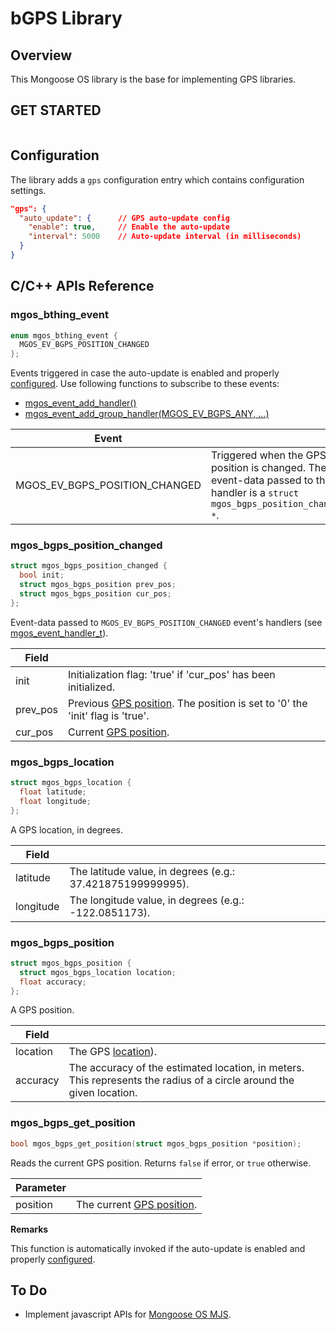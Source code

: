 # bGPS Library
## Overview
This Mongoose OS library is the base for implementing GPS libraries.
## GET STARTED
```c
```
## Configuration
The library adds a `gps` configuration entry which contains configuration settings.
```json
"gps": {
  "auto_update": {      // GPS auto-update config
    "enable": true,     // Enable the auto-update
    "interval": 5000    // Auto-update interval (in milliseconds)
  }
}
```
## C/C++ APIs Reference
### mgos_bthing_event
```c
enum mgos_bthing_event {
  MGOS_EV_BGPS_POSITION_CHANGED
};
```
Events triggered in case the auto-update is enabled and properly [configured](#configuration). Use following functions to subscribe to these events:
* [mgos_event_add_handler()](https://mongoose-os.com/docs/mongoose-os/api/core/mgos_event.h.md#mgos_event_add_handler)
* [mgos_event_add_group_handler(MGOS_EV_BGPS_ANY, ...)](https://mongoose-os.com/docs/mongoose-os/api/core/mgos_event.h.md#mgos_event_add_group_handler)

|Event||
|--|--|
|MGOS_EV_BGPS_POSITION_CHANGED|Triggered when the GPS position is changed. The event-data passed to the handler is a `struct mgos_bgps_position_changed *`.|
### mgos_bgps_position_changed
```c
struct mgos_bgps_position_changed {
  bool init;
  struct mgos_bgps_position prev_pos;
  struct mgos_bgps_position cur_pos;
};
```
Event-data passed to `MGOS_EV_BGPS_POSITION_CHANGED` event's handlers (see [mgos_event_handler_t](https://mongoose-os.com/docs/mongoose-os/api/core/mgos_event.h.md#mgos_event_handler_t)).

|Field||
|--|--|
|init|Initialization flag: 'true' if 'cur_pos' has been initialized.|
|prev_pos|Previous [GPS position](#mgos_bgps_position). The position is set to '0' the 'init' flag is 'true'.|
|cur_pos|Current [GPS position](#mgos_bgps_position).|
### mgos_bgps_location
```c
struct mgos_bgps_location {
  float latitude;
  float longitude;
};
```
A GPS location, in degrees.

|Field||
|--|--|
|latitude|The latitude value, in degrees (e.g.: 37.421875199999995).|
|longitude|The longitude value, in degrees (e.g.: -122.0851173).|
### mgos_bgps_position
```c
struct mgos_bgps_position {
  struct mgos_bgps_location location;
  float accuracy;
};
```
A GPS position.

|Field||
|--|--|
|location|The GPS [location](#mgos_bgps_location)).|
|accuracy|The accuracy of the estimated location, in meters. This represents the radius of a circle around the given location.|
### mgos_bgps_get_position
```c
bool mgos_bgps_get_position(struct mgos_bgps_position *position);
```
Reads the current GPS position. Returns `false` if error, or `true` otherwise.

|Parameter||
|--|--|
|position|The current [GPS position](#mgos_bgps_position).|

**Remarks**

This function is automatically invoked if the auto-update is enabled and properly [configured](#configuration).
## To Do
- Implement javascript APIs for [Mongoose OS MJS](https://github.com/mongoose-os-libs/mjs).